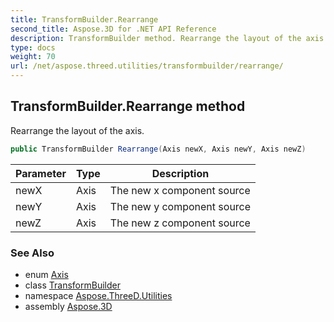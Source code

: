 ```yaml
---
title: TransformBuilder.Rearrange
second_title: Aspose.3D for .NET API Reference
description: TransformBuilder method. Rearrange the layout of the axis
type: docs
weight: 70
url: /net/aspose.threed.utilities/transformbuilder/rearrange/
---
```

## TransformBuilder.Rearrange method

Rearrange the layout of the axis.

```csharp
public TransformBuilder Rearrange(Axis newX, Axis newY, Axis newZ)
```

| Parameter | Type | Description |
| --- | --- | --- |
| newX | Axis | The new x component source |
| newY | Axis | The new y component source |
| newZ | Axis | The new z component source |

### See Also

* enum [Axis](../../../aspose.threed/axis/)
* class [TransformBuilder](../)
* namespace [Aspose.ThreeD.Utilities](../../../aspose.threed.utilities/)
* assembly [Aspose.3D](../../../)


